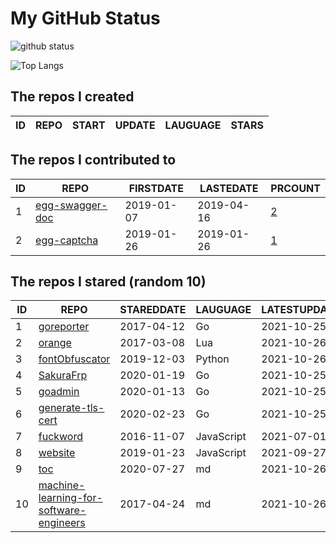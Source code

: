 # My GitHub Status

<img src="https://github-readme-stats-1.yihong0618.vercel.app/api?username=jc-lathander&show_icons=true&&&hide_title=true&count_private=true" alt="github status" />

![Top Langs](https://github-readme-stats-1.yihong0618.vercel.app/api/top-langs/?username=jc-lathander&layout=compact)

<!--START_SECTION:my_github-->
## The repos I created
| ID | REPO | START | UPDATE | LAUGUAGE | STARS |
|----|------|-------|--------|----------|-------|

## The repos I contributed to
| ID |                                REPO                                | FIRSTDATE  | LASTEDATE  |                                          PRCOUNT                                           |
|----|--------------------------------------------------------------------|------------|------------|--------------------------------------------------------------------------------------------|
|  1 | [egg-swagger-doc](https://github.com/Yanshijie-EL/egg-swagger-doc) | 2019-01-07 | 2019-04-16 | [2](https://github.com/Yanshijie-EL/egg-swagger-doc/pulls?q=is%3Apr+author%3Ajc-lathander) |
|  2 | [egg-captcha](https://github.com/Raoul1996/egg-captcha)            | 2019-01-26 | 2019-01-26 | [1](https://github.com/Raoul1996/egg-captcha/pulls?q=is%3Apr+author%3Ajc-lathander)        |

## The repos I stared (random 10)
| ID |                                                     REPO                                                      | STAREDDATE |  LAUGUAGE  | LATESTUPDATE |
|----|---------------------------------------------------------------------------------------------------------------|------------|------------|--------------|
|  1 | [goreporter](https://github.com/qax-os/goreporter)                                                            | 2017-04-12 | Go         | 2021-10-25   |
|  2 | [orange](https://github.com/orlabs/orange)                                                                    | 2017-03-08 | Lua        | 2021-10-26   |
|  3 | [fontObfuscator](https://github.com/solarhell/fontObfuscator)                                                 | 2019-12-03 | Python     | 2021-10-26   |
|  4 | [SakuraFrp](https://github.com/ZeroDream-CN/SakuraFrp)                                                        | 2020-01-19 | Go         | 2021-10-25   |
|  5 | [goadmin](https://github.com/CrazyRocks/goadmin)                                                              | 2020-01-13 | Go         | 2021-10-25   |
|  6 | [generate-tls-cert](https://github.com/Shyp/generate-tls-cert)                                                | 2020-02-23 | Go         | 2021-10-25   |
|  7 | [fuckword](https://github.com/NextZeus/fuckword)                                                              | 2016-11-07 | JavaScript | 2021-07-01   |
|  8 | [website](https://github.com/openpitrix/website)                                                              | 2019-01-23 | JavaScript | 2021-09-27   |
|  9 | [toc](https://github.com/cncf/toc)                                                                            | 2020-07-27 | md         | 2021-10-26   |
| 10 | [machine-learning-for-software-engineers](https://github.com/ZuzooVn/machine-learning-for-software-engineers) | 2017-04-24 | md         | 2021-10-26   |

<!--END_SECTION:my_github-->
